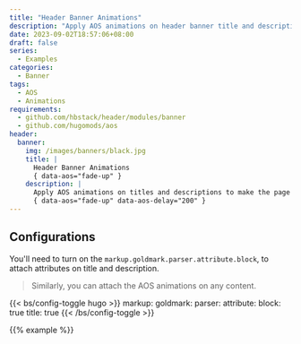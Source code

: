 ```yaml
---
title: "Header Banner Animations"
description: "Apply AOS animations on header banner title and description."
date: 2023-09-02T18:57:06+08:00
draft: false
series:
  - Examples
categories:
  - Banner
tags:
  - AOS
  - Animations
requirements:
  - github.com/hbstack/header/modules/banner
  - github.com/hugomods/aos
header:
  banner:
    img: /images/banners/black.jpg
    title: |
      Header Banner Animations
      { data-aos="fade-up" }
    description: |
      Apply AOS animations on titles and descriptions to make the page impressive.
      { data-aos="fade-up" data-aos-delay="200" }
---
```


## Configurations

You'll need to turn on the `markup.goldmark.parser.attribute.block`, to attach attributes on title and description.

> Similarly, you can attach the AOS animations on any content.

{{< bs/config-toggle hugo >}}
markup:
  goldmark:
    parser:
      attribute:
        block: true
        title: true
{{< /bs/config-toggle >}}

{{% example %}}
